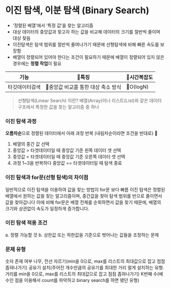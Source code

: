 # 이진 탐색, 이분 탐색 (Binary Search)  
* ‘정렬된 배열’에서 ‘특정 값’을 찾는 알고리즘
* 대상 데이터의 중앙값과 찾고자 하는 값을 비교해 데이터의 크기를 절반씩 줄이며 대상 찾음
* 이진탐색은 탐색 범위를 절반씩 줄여나가기 때문에 선형탐색에 비해 빠른 속도를 보장함
* 배열이 정렬되어 있어야 한다는 조건이 필요하기 때문에 배열이 정렬되어 있지 않은 경우에는 **정렬 작업**이 필요

|기능|특징|시간복잡도 |
|------|---|---|
|타깃데이터검색|중앙값 비교를 통한 대상 축소 방식|O(logN)|

> 선형탐색(Linear Search) 이란?
  배열(Array)이나 리스트(List)와 같은 데이터 구조에서 특정한 값을 찾는 알고리즘 중 하나

### 이진 탐색 과정
**오름차순**으로 정렬된 데이터에서 아래 과정 반복 (내림차순이라면 조건을 반대로)

1. 배열의 중간 값 선택
2. 중앙값 > 타겟데이터일 때 중앙값 기준 왼쪽 데이터 셋 선택
3. 중앙값 < 타겟데이터일 때 중앙값 기준 오른쪽 데이터 셋 선택
4. 과정 1~3을 반복하다 중앙값 == 타겟데이터일 때 탐색 종료

### 이진 탐색과 for문(선형 탐색)의 차이점
일반적으로 이진 탐색을 이용하여 값을 찾는 방법이 for문 보다 빠름
이진 탐색은 정렬된 배열에서 원하는 값을 찾는 알고리즘이며, 중간값을 찾아 탐색 범위를 반으로 줄이면서 값을 찾아갑니다
이에 비해 for문은 배열 전체를 순회하면서 값을 찾기 때문에, 배열의 크기와 상관없이 속도가 일정하게 증가합니다.

### 이진 탐색 적용 조건
a. 정렬 가능할 것
b. 상한값 또는 하한값을 기준으로 벗어나는 값들을 조정하는 문제

### 문제 유형
숫자 존재 여부
나무, 전선 자르기(min을 0으로, max를 리스트의 최대값으로 잡고 점점 좁혀나가기)
공유기 설치(주어진 개수만큼의 공유기를 최대한 거리 멀게 설치하는 유형. 거리를 min을 0으로, max를 리스트의 최대값으로 잡고 점점 좁혀나가기)
K번째 수(배수인 점을 이용해서 count를 파악하고 binary search를 하면 됐던 유형)

